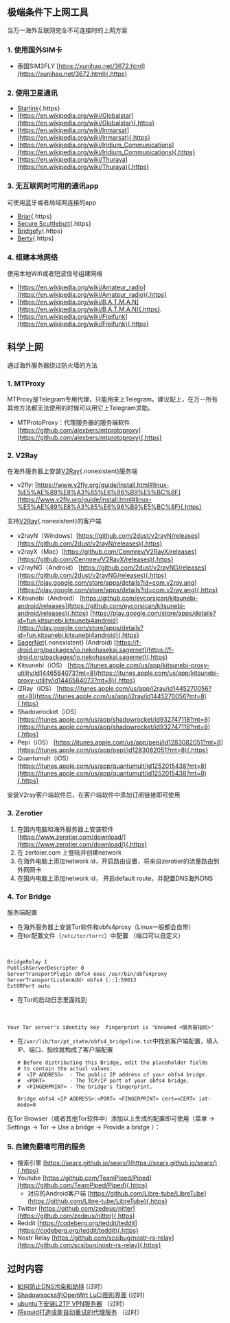 ## 极端条件下上网工具

当万一海外互联网完全不可连接时的上网方案

### 1. 使用国外SIM卡

-   泰国SIM2FLY
    [https://xunihao.net/3672.html](https://xunihao.net/3672.html){.https}

### 2. 使用卫星通讯

-   [Starlink](https://en.wikipedia.org/wiki/Starlink){.https}
-   [https://en.wikipedia.org/wiki/Globalstar](https://en.wikipedia.org/wiki/Globalstar){.https}
-   [https://en.wikipedia.org/wiki/Inmarsat](https://en.wikipedia.org/wiki/Inmarsat){.https}
-   [https://en.wikipedia.org/wiki/Iridium_Communications](https://en.wikipedia.org/wiki/Iridium_Communications){.https}
-   [https://en.wikipedia.org/wiki/Thuraya](https://en.wikipedia.org/wiki/Thuraya){.https}

### 3. 无互联网时可用的通讯app

可使用蓝牙或者局域网连接的app

-   [Briar](https://en.wikipedia.org/wiki/Briar_(software)){.https}
-   [Secure
    Scuttlebutt](https://en.wikipedia.org/wiki/Secure_Scuttlebutt){.https}
-   [Bridgefy](https://en.wikipedia.org/wiki/Bridgefy){.https}
-   [Berty](https://berty.tech/){.https}

### 4. 组建本地网络

使用本地Wifi或者短波信号组建网络

-   [https://en.wikipedia.org/wiki/Amateur_radio](https://en.wikipedia.org/wiki/Amateur_radio){.https}
-   [https://en.wikipedia.org/wiki/B.A.T.M.A.N](https://en.wikipedia.org/wiki/B.A.T.M.A.N){.https}.
-   [https://en.wikipedia.org/wiki/Freifunk](https://en.wikipedia.org/wiki/Freifunk){.https}

## 科学上网

通过海外服务器绕过防火墙的方法

### 1. MTProxy

MTProxy是Telegram专用代理，只能用来上Telegram，建议配上，在万一所有其他方法都无法使用的时候可以用它上Telegram求助。

-   MTProtoProxy：代理服务器的服务端软件
    [https://github.com/alexbers/mtprotoproxy](https://github.com/alexbers/mtprotoproxy){.https}

### 2. V2Ray 

在海外服务器上安装[V2Ray](/V2Ray){.nonexistent}服务端

-   v2fly:
    [https://www.v2fly.org/guide/install.html#linux-%E5%AE%89%E8%A3%85%E6%96%B9%E5%BC%8F](https://www.v2fly.org/guide/install.html#linux-%E5%AE%89%E8%A3%85%E6%96%B9%E5%BC%8F){.https}

支持[V2Ray](/V2Ray){.nonexistent}的客户端

-   v2rayN（Windows）[https://github.com/2dust/v2rayN/releases](https://github.com/2dust/v2rayN/releases){.https}
-   v2rayX（Mac）[https://github.com/Cenmrev/V2RayX/releases](https://github.com/Cenmrev/V2RayX/releases){.https}
-   v2rayNG（Android）
    [https://github.com/2dust/v2rayNG/releases](https://github.com/2dust/v2rayNG/releases){.https}
    [https://play.google.com/store/apps/details?id=com.v2ray.ang](https://play.google.com/store/apps/details?id=com.v2ray.ang){.https}
-   Kitsunebi（Android）
    [https://github.com/eycorsican/kitsunebi-android/releases](https://github.com/eycorsican/kitsunebi-android/releases){.https}
    [https://play.google.com/store/apps/details?id=fun.kitsunebi.kitsunebi4android](https://play.google.com/store/apps/details?id=fun.kitsunebi.kitsunebi4android){.https}
-   [SagerNet](/SagerNet){.nonexistent} (Android)
    [https://f-droid.org/packages/io.nekohasekai.sagernet](https://f-droid.org/packages/io.nekohasekai.sagernet){.https}
-   Kitsunebi（iOS）
    [https://itunes.apple.com/us/app/kitsunebi-proxy-utility/id1446584073?mt=8](https://itunes.apple.com/us/app/kitsunebi-proxy-utility/id1446584073?mt=8){.https}
-   i2Ray（iOS）
    [https://itunes.apple.com/us/app/i2ray/id1445270056?mt=8](https://itunes.apple.com/us/app/i2ray/id1445270056?mt=8){.https}
-   Shadowrocket（iOS）
    [https://itunes.apple.com/us/app/shadowrocket/id932747118?mt=8](https://itunes.apple.com/us/app/shadowrocket/id932747118?mt=8){.https}
-   Pepi（iOS）
    [https://itunes.apple.com/us/app/pepi/id1283082051?mt=8](https://itunes.apple.com/us/app/pepi/id1283082051?mt=8){.https}
-   Quantumult（iOS）[https://itunes.apple.com/us/app/quantumult/id1252015438?mt=8](https://itunes.apple.com/us/app/quantumult/id1252015438?mt=8){.https}

安装V2ray客户端软件后，在客户端软件中添加订阅链接即可使用

### 3. Zerotier

1.  在国内电脑和海外服务器上安装软件
    [https://www.zerotier.com/download/](https://www.zerotier.com/download/){.https}
2.  在 zertoier.com 上登陆并创建network
3.  在海外电脑上添加network
    id，开启路由设置，将来自zerotier的流量路由到外网网卡
4.  在国内电脑上添加network id， 开启default route，并配置DNS海外DNS

### 4. Tor Bridge

服务端配置

-   在海外服务器上安装Tor软件和obfs4proxy（Linux一般都会自带）
-   在tor配置文件（`/etc/tor/torrc`）中配置 （端口可以自定义）

&nbsp;

    BridgeRelay 1
    PublishServerDescriptor 0
    ServerTransportPlugin obfs4 exec /usr/bin/obfs4proxy
    ServerTransportListenAddr obfs4 [::]:59013
    ExtORPort auto

-   在Tor的启动日志里面找到

&nbsp;

    Your Tor server's identity key  fingerprint is 'Unnamed <服务器指纹>'

-   在`/var/lib/tor/pt_state/obfs4_bridgeline.txt`中找到客户端配置，填入IP、端口、指纹就构成了客户端配置

        # Before distributing this Bridge, edit the placeholder fields
        # to contain the actual values:
        #  <IP ADDRESS>  - The public IP address of your obfs4 bridge.
        #  <PORT>        - The TCP/IP port of your obfs4 bridge.
        #  <FINGERPRINT> - The bridge's fingerprint.

        Bridge obfs4 <IP ADDRESS>:<PORT> <FINGERPRINT> cert=<CERT> iat-mode=0

在Tor Browser（或者其他Tor软件中）添加以上生成的配置即可使用（菜单 -\>
Settings -\> Tor -\> Use a bridge -\> Provide a bridge ）：

### 5. 自建免翻墙可用的服务

-   搜索引擎
    [https://searx.github.io/searx/](https://searx.github.io/searx/){.https}
-   Youtube
    [https://github.com/TeamPiped/Piped](https://github.com/TeamPiped/Piped){.https}
    -   对应的Android客户端
        [https://github.com/Libre-tube/LibreTube](https://github.com/Libre-tube/LibreTube){.https}
-   Twitter
    [https://github.com/zedeus/nitter](https://github.com/zedeus/nitter){.https}
-   Reddit
    [https://codeberg.org/teddit/teddit](https://codeberg.org/teddit/teddit){.https}
-   Nostr Relay
    [https://github.com/scsibug/nostr-rs-relay](https://github.com/scsibug/nostr-rs-relay){.https}

## 过时内容

-   [如何防止DNS污染和劫持](/%E5%A6%82%E4%BD%95%E9%98%B2%E6%AD%A2DNS%E6%B1%A1%E6%9F%93%E5%92%8C%E5%8A%AB%E6%8C%81)
    (过时）
-   [Shadowsocks的OpenWrt
    LuCI图形界面](/Shadowsocks%E7%9A%84OpenWrt%20LuCI%E5%9B%BE%E5%BD%A2%E7%95%8C%E9%9D%A2)
    (过时)
-   [ubuntu下安装L2TP
    VPN服务器](/ubuntu%E4%B8%8B%E5%AE%89%E8%A3%85L2TP%20VPN%E6%9C%8D%E5%8A%A1%E5%99%A8)
    （过时）
-   [将squid打造成能自动重试的代理服务](/%E5%B0%86squid%E6%89%93%E9%80%A0%E6%88%90%E8%83%BD%E8%87%AA%E5%8A%A8%E9%87%8D%E8%AF%95%E7%9A%84%E4%BB%A3%E7%90%86%E6%9C%8D%E5%8A%A1)
    （过时）